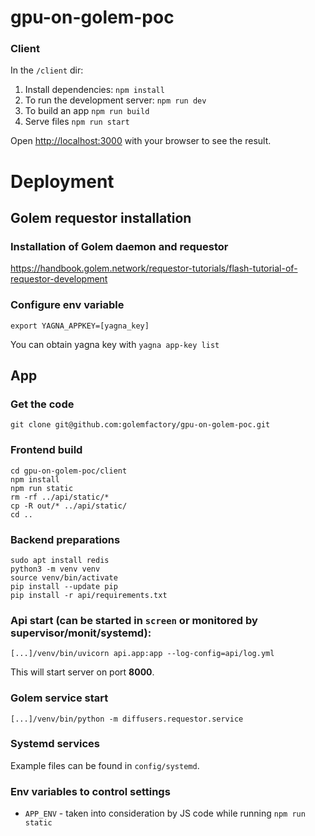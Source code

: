 # gpu-on-golem-poc

### Client

In the `/client` dir:

1. Install dependencies: `npm install`
2. To run the development server: `npm run dev`
3. To build an app `npm run build`
4. Serve files `npm run start`

Open [http://localhost:3000](http://localhost:3000) with your browser to see the result.


# Deployment

## Golem requestor installation

### Installation of Golem daemon and requestor
https://handbook.golem.network/requestor-tutorials/flash-tutorial-of-requestor-development


### Configure env variable
`export YAGNA_APPKEY=[yagna_key]`

You can obtain yagna key with `yagna app-key list`

## App

### Get the code
`git clone git@github.com:golemfactory/gpu-on-golem-poc.git`

### Frontend build
```shell
cd gpu-on-golem-poc/client
npm install
npm run static
rm -rf ../api/static/*
cp -R out/* ../api/static/
cd ..
```

### Backend preparations
```shell
sudo apt install redis
python3 -m venv venv
source venv/bin/activate
pip install --update pip
pip install -r api/requirements.txt
```

### Api start (can be started in `screen` or monitored by supervisor/monit/systemd):
```shell
[...]/venv/bin/uvicorn api.app:app --log-config=api/log.yml
```

This will start server on port **8000**. 

### Golem service start
```shell
[...]/venv/bin/python -m diffusers.requestor.service
```

### Systemd services
Example files can be found in `config/systemd`.

### Env variables to control settings 
- `APP_ENV` - taken into consideration by JS code while running `npm run static` 
